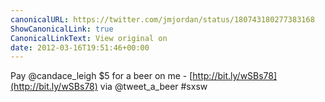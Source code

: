 ```yaml
---
canonicalURL: https://twitter.com/jmjordan/status/180743180277383168
ShowCanonicalLink: true
CanonicalLinkText: View original on
date: 2012-03-16T19:51:46+00:00
---
```

Pay @candace_leigh $5 for a beer on me -  [http://bit.ly/wSBs78](http://bit.ly/wSBs78) via @tweet_a_beer #sxsw